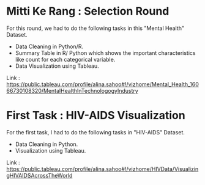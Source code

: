 # Mitti Ke Rang : Selection Round

For this round, we had to do the following tasks in this "Mental Health" Dataset. 
- Data Cleaning in Python/R.
- Summary Table in R/ Python which shows the important characteristics like count for each categorical variable.
- Data Visualization using Tableau.

Link : https://public.tableau.com/profile/alina.sahoo#!/vizhome/Mental_Health_16066730108320/MentalHealthInTechnologogyIndustry

# First Task : HIV-AIDS Visualization

For the first task, I had to do the following tasks in "HIV-AIDS" Dataset.
- Data Cleaning in Python.
- Visualization using Tableau.

Link : https://public.tableau.com/profile/alina.sahoo#!/vizhome/HIVData/VisualizingHIVAIDSAcrossTheWorld
